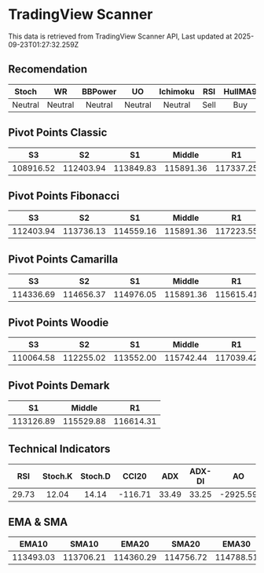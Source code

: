# TradingView Scanner
This data is retrieved from TradingView Scanner API, Last updated at 2025-09-23T01:27:32.259Z

## Recomendation
| Stoch | WR | BBPower | UO | Ichimoku | RSI | HullMA9 |
| :---: | :---: | :---: | :---: | :---: | :---: | :---: |
| Neutral | Neutral | Neutral | Neutral | Neutral | Sell | Buy |

## Pivot Points Classic
| S3 | S2 | S1 | Middle | R1 | R2 | R3 |
| :---: | :---: | :---: | :---: | :---: | :---: | :---: |
| 108916.52 | 112403.94 | 113849.83 | 115891.36 | 117337.25 | 119378.78 | 122866.20 |

## Pivot Points Fibonacci
| S3 | S2 | S1 | Middle | R1 | R2 | R3 |
| :---: | :---: | :---: | :---: | :---: | :---: | :---: |
| 112403.94 | 113736.13 | 114559.16 | 115891.36 | 117223.55 | 118046.58 | 119378.78 |

## Pivot Points Camarilla
| S3 | S2 | S1 | Middle | R1 | R2 | R3 |
| :---: | :---: | :---: | :---: | :---: | :---: | :---: |
| 114336.69 | 114656.37 | 114976.05 | 115891.36 | 115615.41 | 115935.09 | 116254.77 |

## Pivot Points Woodie
| S3 | S2 | S1 | Middle | R1 | R2 | R3 |
| :---: | :---: | :---: | :---: | :---: | :---: | :---: |
| 110064.58 | 112255.02 | 113552.00 | 115742.44 | 117039.42 | 119229.86 | 120526.84 |

## Pivot Points Demark
| S1 | Middle | R1 |
| :---: | :---: | :---: |
| 113126.89 | 115529.88 | 116614.31 |

## Technical Indicators
| RSI | Stoch.K | Stoch.D | CCI20 | ADX | ADX-DI | AO | Mom | MACD | MACD | W.R | HullMA9 |
| :---: | :---: | :---: | :---: | :---: | :---: | :---: | :---: | :---: | :---: | :---: | :---: |
| 29.73 | 12.04 | 14.14 | -116.71 | 33.49 | 33.25 | -2925.59 | -3097.83 | -939.91 | -627.59 | -85.72 | 112051.10 |

## EMA & SMA
| EMA10 | SMA10 | EMA20 | SMA20 | EMA30 | SMA30 | EMA50 | SMA50 | EMA100 | SMA100 | EMA200 | SMA200 |
| :---: | :---: | :---: | :---: | :---: | :---: | :---: | :---: | :---: | :---: | :---: | :---: |
| 113493.03 | 113706.21 | 114360.29 | 114756.72 | 114788.51 | 115436.85 | 115001.83 | 115646.18 | 114587.31 | 114534.69 | 114163.58 | 112995.46 |